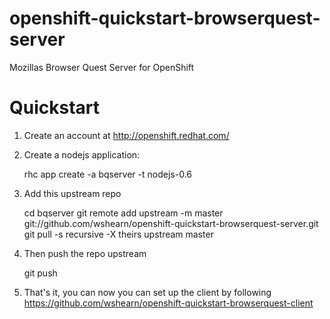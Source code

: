 openshift-quickstart-browserquest-server
========================================

Mozillas Browser Quest Server for OpenShift

Quickstart
==========

1) Create an account at http://openshift.redhat.com/

2) Create a nodejs application:

    rhc app create -a bqserver -t nodejs-0.6

3) Add this upstream repo

    cd bqserver
    git remote add upstream -m master git://github.com/wshearn/openshift-quickstart-browserquest-server.git
    git pull -s recursive -X theirs upstream master

4) Then push the repo upstream

    git push

5) That's it, you can now you can set up the client by following
   https://github.com/wshearn/openshift-quickstart-browserquest-client


